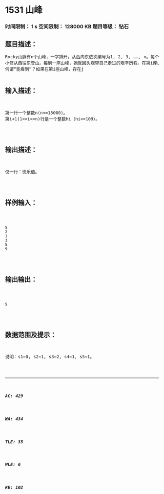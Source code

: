 # 1531 山峰   
### 时间限制： 1 s     空间限制： 128000 KB     题目等级： 钻石  
## 题目描述：  

<pre>
Rocky山脉有n个山峰，一字排开，从西向东依次编号为1, 2, 3, ……, n。每个山峰的高度都是不一样的。编号为i的山峰高度为hi。
小修从西往东登山。每到一座山峰，她就回头观望自己走过的艰辛历程。在第i座山峰，她记录下自己回头能看到的山峰数si。
何谓“能看到”？如果在第i座山峰，存在j<k<i，hj<hk，那么第j座山峰就是不可见的。除了不可见的山峰，其余的山峰都是可见的。
回家之后，小修把所有的si加起来得到S作为她此次旅行快乐值。现在n座山峰的高度都提供给你了，你能计算出小修的快乐值吗？
</pre>
  
  
## 输入描述：  

<pre>
第一行一个整数n(n<=15000)。
第i+1(1<=i<=n)行是一个整数hi（hi<=109）。
</pre>
  
  
## 输出描述：  

<pre>
仅一行：快乐值。
</pre>
  
  
## 样例输入：  

<pre><code>
5
2
1
3
5
9
</code></pre>
  
  
## 输出输出：  

<pre><code>
5
</code></pre>
  
  
## 数据范围及提示：  

<pre>
说明：s1=0, s2=1, s3=2, s4=1, s5=1。
</pre>
  
  
***  

##### AC: 429  
##### WA: 434  
##### TLE: 35  
##### MLE: 6  
##### RE: 102  
